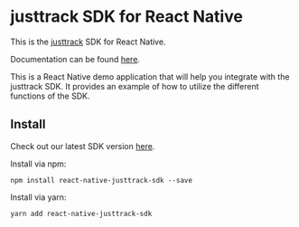 # justtrack SDK for React Native

This is the [justtrack](https://justtrack.io/) SDK for React Native.

Documentation can be found [here](https://justtrack.gitbook.io/sdk/react-native/overview).

This is a React Native demo application that will help you integrate with the justtrack SDK. It provides an
example of how to utilize the different functions of the SDK.

## Install

Check out our latest SDK version [here](https://justtrack.gitbook.io/sdk/react-native/overview/changelog).

Install via npm:

```shell
npm install react-native-justtrack-sdk --save
```

Install via yarn:

```shell
yarn add react-native-justtrack-sdk
```
